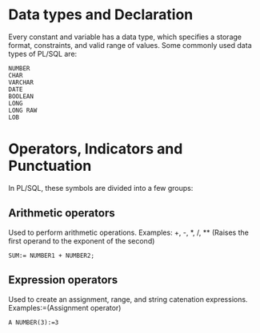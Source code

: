 # Data types and Declaration

Every constant and variable has a data type, which specifies a storage format, constraints, and valid range of values.
Some commonly used data types of PL/SQL are:
```
NUMBER
CHAR
VARCHAR
DATE
BOOLEAN
LONG
LONG RAW
LOB
```

# Operators, Indicators and Punctuation

In PL/SQL, these symbols are divided into a few groups:

## Arithmetic operators
Used to perform arithmetic operations.
Examples: +, -, *, /, ** (Raises the first operand to the exponent of the second)
```
SUM:= NUMBER1 + NUMBER2;
```

## Expression operators
Used to create an assignment, range, and string catenation expressions.
Examples:=(Assignment operator)
```
A NUMBER(3):=3
```
